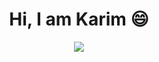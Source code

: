 <h1 align="center"> Hi, I am Karim 😄 </h1>
<p align="center">
  <a href="https://www.linkedin.com/in/karim-kalboussi-471507265"><img src="https://img.shields.io/badge/linkedin-%230177B5?style=flat&logo=instagram&logoColor=white"/></a>
<!--   <a href="https://www.instagram.com/kalboussi_karim"><img src="https://img.shields.io/badge/instagram-%23E4415F?style=flat&logo=instagram&logoColor=white"/></a>
  <a href="https://www.facebook.com/El.Kalboussi.Karim"><img src="https://img.shields.io/badge/facebook-%23316FF6?style=flat&logo=facebook&logoColor=white"/></a>
  <a href="https://www.youtube.co"><img src="https://img.shields.io/badge/youtube-%23FF0000?style=flat&logo=youtube&logoColor=white"/></a> -->
</p>

<!--
**kalboussiKarim/kalboussiKarim** is a ✨ _special_ ✨ repository because its `README.md` (this file) appears on your GitHub profile.

Here are some ideas to get you started:
👋
- 🔭 I’m currently working on ...
- 🌱 I’m currently learning ...
- 👯 I’m looking to collaborate on ...
- 🤔 I’m looking for help with ...
- 💬 Ask me about ...
- 📫 How to reach me: ...
- 😄 Pronouns: ...
- ⚡ Fun fact: ...
-->

